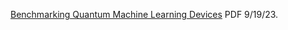 [Benchmarking Quantum Machine Learning Devices](https://www.chemicalqdevice.com/benchmarking-quantum-machine-learning-devices) PDF 9/19/23.
